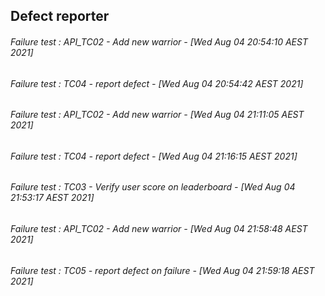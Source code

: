 ## Defect reporter

###### Failure test : API_TC02 - Add new warrior - [Wed Aug 04 20:54:10 AEST 2021]
###### Failure test : TC04 - report defect - [Wed Aug 04 20:54:42 AEST 2021]
###### Failure test : API_TC02 - Add new warrior - [Wed Aug 04 21:11:05 AEST 2021]
###### Failure test : TC04 - report defect - [Wed Aug 04 21:16:15 AEST 2021]
###### Failure test : TC03 - Verify user score on leaderboard - [Wed Aug 04 21:53:17 AEST 2021]
###### Failure test : API_TC02 - Add new warrior - [Wed Aug 04 21:58:48 AEST 2021]
###### Failure test : TC05 - report defect on failure - [Wed Aug 04 21:59:18 AEST 2021]